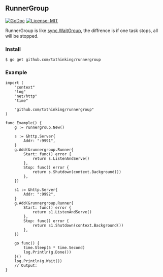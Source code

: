 ## RunnerGroup

[![GoDoc](https://img.shields.io/badge/Go-Doc-blue.svg)](https://godoc.org/github.com/txthinking/runnergroup)
[![License: MIT](https://img.shields.io/badge/License-MIT-yellow.svg)](https://github.com/txthinking/runnergroup/blob/master/LICENSE)

RunnerGroup is like [sync.WaitGroup](https://pkg.go.dev/sync?tab=doc#WaitGroup), the diffrence is if one task stops, all will be stopped.

### Install

    $ go get github.com/txthinking/runnergroup

### Example

```
import (
	"context"
	"log"
	"net/http"
	"time"

	"github.com/txthinking/runnergroup"
)

func Example() {
	g := runnergroup.New()

	s := &http.Server{
		Addr: ":9991",
	}
	g.Add(&runnergroup.Runner{
		Start: func() error {
			return s.ListenAndServe()
		},
		Stop: func() error {
			return s.Shutdown(context.Background())
		},
	})

	s1 := &http.Server{
		Addr: ":9992",
	}
	g.Add(&runnergroup.Runner{
		Start: func() error {
			return s1.ListenAndServe()
		},
		Stop: func() error {
			return s1.Shutdown(context.Background())
		},
	})

	go func() {
		time.Sleep(5 * time.Second)
		log.Println(g.Done())
	}()
	log.Println(g.Wait())
	// Output:
}

```
